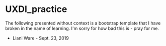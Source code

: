 # UXDI_practice
The following presented without context is a bootstrap template that I have broken in the name of learning. I'm sorry for how bad this is - pray for me. 

- Liani Ware - Sept. 23, 2019
